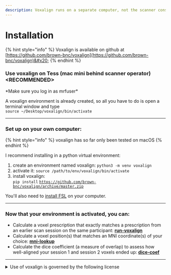 ```yaml
---
description: Voxalign runs on a separate computer, not the scanner console
---
```


# Installation

{% hint style="info" %}
Voxalign is available on github at [https://github.com/brown-bnc/voxalign](https://github.com/brown-bnc/voxalign)&#x20;
{% endhint %}

### Use voxalign on Tess (mac mini behind scanner operator)  \<RECOMMENDED>&#x20;

\*Make sure you log in as mrfuser\*

A voxalign environment is already created, so all you have to do is open a terminal window and type \
`source ~/Desktop/voxalign/bin/activate`

***

### Set up on your own computer:

{% hint style="info" %}
voxalign has so far only been tested on macOS
{% endhint %}

I recommend installing in a python virtual environment:

1. create an environment named voxalign: `python3 -m venv voxalign`
2. activate it: `source /path/to/env/voxalign/bin/activate`
3. install voxalign: \
   `pip install` [`https://github.com/brown-bnc/voxalign/archive/master.zip`](https://github.com/brown-bnc/voxalign/archive/master.zip)

You'll also need to [install FSL](https://fsl.fmrib.ox.ac.uk/fsl/docs/#/install/index) on your computer.

***

### Now that your environment is activated, you can:

* Calculate a voxel prescription that exactly matches a prescription from an earlier scan session on the same participant: [**run-voxalign**](multi-session-alignment.md)&#x20;
* Calculate a voxel position(s) that matches an MNI coordinate(s) of your choice: [**mni-lookup**](center-on-mni-coordinate.md)&#x20;
* Calculate the dice coefficient (a measure of overlap) to assess how well-aligned your session 1 and session 2 voxels ended up: [**dice-coef**](quantify-voxel-overlap.md)&#x20;

***

<details>

<summary>Use of voxalign is governed by the following license</summary>

Copyright 2025, Brown University, Providence, RI.

All Rights Reserved

Permission to use, copy, modify, and distribute this software and\
its documentation for any purpose other than its incorporation into a\
commercial product or service is hereby granted without fee, provided\
that the above copyright notice appear in all copies and that both\
that copyright notice and this permission notice appear in supporting\
documentation, and that the name of Brown University not be used in\
advertising or publicity pertaining to distribution of the software\
without specific, written prior permission.

BROWN UNIVERSITY DISCLAIMS ALL WARRANTIES WITH REGARD TO THIS SOFTWARE,\
INCLUDING ALL IMPLIED WARRANTIES OF MERCHANTABILITY AND FITNESS FOR ANY\
PARTICULAR PURPOSE. IN NO EVENT SHALL BROWN UNIVERSITY BE LIABLE FOR\
ANY SPECIAL, INDIRECT OR CONSEQUENTIAL DAMAGES OR ANY DAMAGES\
WHATSOEVER RESULTING FROM LOSS OF USE, DATA OR PROFITS, WHETHER IN AN\
ACTION OF CONTRACT, NEGLIGENCE OR OTHER TORTIOUS ACTION, ARISING OUT OF\
OR IN CONNECTION WITH THE USE OR PERFORMANCE OF THIS SOFTWARE.

</details>
